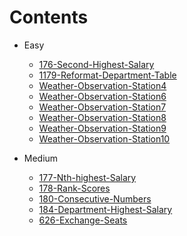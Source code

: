 # Contents
- Easy
    - [176-Second-Highest-Salary](./Easy/176-Second-Highest-Salary/README.md)
    - [1179-Reformat-Department-Table](./Easy/1179-Reformat-Department-Table/README.md)
    - [Weather-Observation-Station4](./Easy/Weather-Observation-Station4/README.md)
    - [Weather-Observation-Station6](./Easy/Weather-Observation-Station6/README.md)
    - [Weather-Observation-Station7](./Easy/Weather-Observation-Station7/README.md)
    - [Weather-Observation-Station8](./Easy/Weather-Observation-Station8/README.md)    
    - [Weather-Observation-Station9](./Easy/Weather-Observation-Station9/README.md)  
    - [Weather-Observation-Station10](./Easy/Weather-Observation-Station10/README.md)  

- Medium
    - [177-Nth-highest-Salary](./Medium/177-Nth-Highest-Salary/README.md)
    - [178-Rank-Scores](./Medium/178-Rank-Scores/README.md)
    - [180-Consecutive-Numbers](./Medium/180-Consecutive-Numbers/README.md)
    - [184-Department-Highest-Salary](./Medium/184-Department-Highest-Salary/README.md)
    - [626-Exchange-Seats](./Medium/626-Exchange-Seats/README.md)
